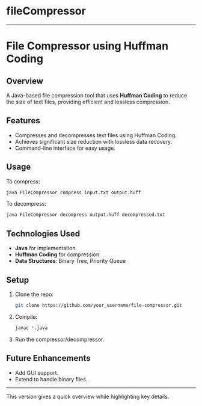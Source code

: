 # fileCompressor

---

# **File Compressor using Huffman Coding**

## **Overview**
A Java-based file compression tool that uses **Huffman Coding** to reduce the size of text files, providing efficient and lossless compression.

## **Features**
- Compresses and decompresses text files using Huffman Coding.
- Achieves significant size reduction with lossless data recovery.
- Command-line interface for easy usage.

## **Usage**
To compress:
```bash
java FileCompressor compress input.txt output.huff
```
To decompress:
```bash
java FileCompressor decompress output.huff decompressed.txt
```

## **Technologies Used**
- **Java** for implementation
- **Huffman Coding** for compression
- **Data Structures**: Binary Tree, Priority Queue

## **Setup**
1. Clone the repo: 
   ```bash
   git clone https://github.com/your_username/file-compressor.git
   ```
2. Compile:
   ```bash
   javac *.java
   ```
3. Run the compressor/decompressor.

## **Future Enhancements**
- Add GUI support.
- Extend to handle binary files.

---

This version gives a quick overview while highlighting key details.

